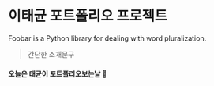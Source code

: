
# 이태균 포트폴리오 프로젝트
Foobar is a Python library for dealing with word pluralization.

> 간단한 소개문구

#### 오늘은 태균이 포트폴리오보는날 :rainbow:


